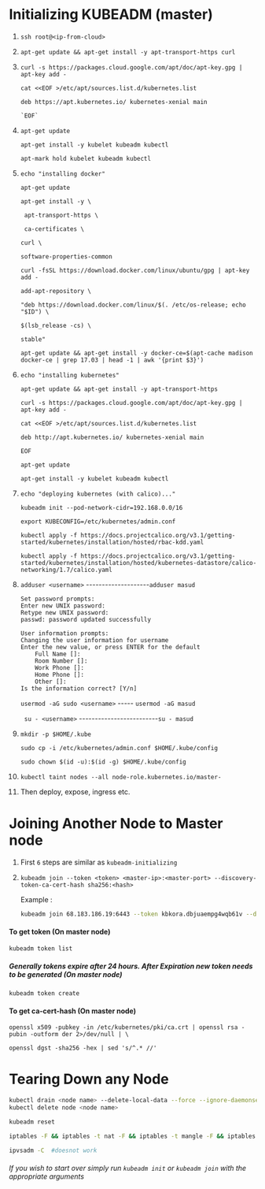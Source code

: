 # Initializing KUBEADM (master)

1. `ssh root@<ip-from-cloud>`

2. `apt-get update && apt-get install -y apt-transport-https curl`

3. `curl -s https://packages.cloud.google.com/apt/doc/apt-key.gpg | apt-key add -`

     `cat <<EOF >/etc/apt/sources.list.d/kubernetes.list`

      `deb https://apt.kubernetes.io/ kubernetes-xenial main`

       `EOF`

4. `apt-get update`

     `apt-get install -y kubelet kubeadm kubectl`

     `apt-mark hold kubelet kubeadm kubectl`

5. `echo "installing docker"`

   `apt-get update`

   `apt-get install -y \`

      ` apt-transport-https \`

      ` ca-certificates \`

      `curl \`

      `software-properties-common`

   `curl -fsSL https://download.docker.com/linux/ubuntu/gpg | apt-key add -`

   `add-apt-repository \`

      `"deb https://download.docker.com/linux/$(. /etc/os-release; echo "$ID") \`

      `$(lsb_release -cs) \`

      `stable"`

   `apt-get update && apt-get install -y docker-ce=$(apt-cache madison docker-ce | grep 17.03 | head -1 | awk '{print $3}')`


6. `echo "installing kubernetes"`

   `apt-get update && apt-get install -y apt-transport-https`

   `curl -s https://packages.cloud.google.com/apt/doc/apt-key.gpg | apt-key add -`

   `cat <<EOF >/etc/apt/sources.list.d/kubernetes.list`

   `deb http://apt.kubernetes.io/ kubernetes-xenial main`

   `EOF`

   `apt-get update`

   `apt-get install -y kubelet kubeadm kubectl`


7. `echo "deploying kubernetes (with calico)..."`

   `kubeadm init --pod-network-cidr=192.168.0.0/16`

   `export KUBECONFIG=/etc/kubernetes/admin.conf`

   `kubectl apply -f https://docs.projectcalico.org/v3.1/getting-started/kubernetes/installation/hosted/rbac-kdd.yaml`

   `kubectl apply -f https://docs.projectcalico.org/v3.1/getting-started/kubernetes/installation/hosted/kubernetes-datastore/calico-networking/1.7/calico.yaml`


8. `adduser <username>` --------------------`adduser masud`

   ```
   Set password prompts:
   Enter new UNIX password:
   Retype new UNIX password:
   passwd: password updated successfully
   
   User information prompts:
   Changing the user information for username
   Enter the new value, or press ENTER for the default
       Full Name []:
       Room Number []:
       Work Phone []:
       Home Phone []:
       Other []:
   Is the information correct? [Y/n]
   ```

   `usermod -aG sudo <username>` ----- `usermod -aG masud`

   ` su - <username>` -------------------------`su - masud`


9. `mkdir -p $HOME/.kube`

   `sudo cp -i /etc/kubernetes/admin.conf $HOME/.kube/config`

   `sudo chown $(id -u):$(id -g) $HOME/.kube/config`


10. `kubectl taint nodes --all node-role.kubernetes.io/master-`


11. Then deploy, expose, ingress etc.





# Joining Another Node to Master node

1. First `6` steps are similar as `kubeadm-initializing`

2. `kubeadm join --token <token> <master-ip>:<master-port> --discovery-token-ca-cert-hash sha256:<hash>`


   Example :

   ```bash
   kubeadm join 68.183.186.19:6443 --token kbkora.dbjuaempg4wqb61v --discovery-token-ca-cert-hash sha256:757ba455b740b236f9ac50d08e8523eebf5b590e25e7c98cc284442f906e2bb2
   ```

   

#### To get token (On master node)

`kubeadm token list`

##### Generally tokens expire after 24 hours. After Expiration new token needs to be generated (On master node)

`kubeadm token create`

#### To get ca-cert-hash (On master node)

`openssl x509 -pubkey -in /etc/kubernetes/pki/ca.crt | openssl rsa -pubin -outform der 2>/dev/null | \`

   `openssl dgst -sha256 -hex | sed 's/^.* //'`



# Tearing Down any Node

```bash
kubectl drain <node name> --delete-local-data --force --ignore-daemonsets
kubectl delete node <node name>
```

```bash
kubeadm reset
```

```bash
iptables -F && iptables -t nat -F && iptables -t mangle -F && iptables -X
```

```bash
ipvsadm -C  #doesnot work
```



###### If you wish to start over simply run `kubeadm init` or `kubeadm join` with the appropriate arguments

